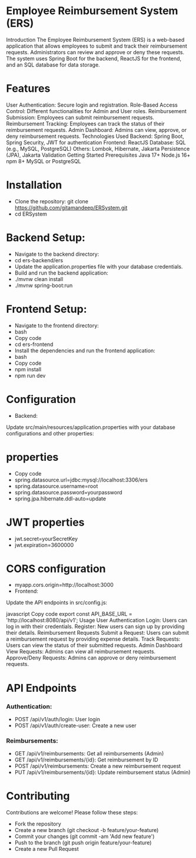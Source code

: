 # Employee Reimbursement System (ERS)
Introduction
The Employee Reimbursement System (ERS) is a web-based application that allows employees to submit and track their reimbursement requests. Administrators can review and approve or deny these requests. The system uses Spring Boot for the backend, ReactJS for the frontend, and an SQL database for data storage.

# Features
User Authentication: Secure login and registration.
Role-Based Access Control: Different functionalities for Admin and User roles.
Reimbursement Submission: Employees can submit reimbursement requests.
Reimbursement Tracking: Employees can track the status of their reimbursement requests.
Admin Dashboard: Admins can view, approve, or deny reimbursement requests.
Technologies Used
Backend: Spring Boot, Spring Security, JWT for authentication
Frontend: ReactJS
Database: SQL (e.g., MySQL, PostgreSQL)
Others: Lombok, Hibernate, Jakarta Persistence (JPA), Jakarta Validation
Getting Started
Prerequisites
Java 17+
Node.js 16+
npm 8+
MySQL or PostgreSQL

# Installation
* Clone the repository:
git clone https://github.com/gitamandeep/ERSystem.git
* cd ERSystem

# Backend Setup:
* Navigate to the backend directory:
* cd ers-backend/ers
* Update the application.properties file with your database credentials.
* Build and run the backend application:
* ./mvnw clean install
* ./mvnw spring-boot:run

# Frontend Setup:
* Navigate to the frontend directory:
* bash
* Copy code
* cd ers-frontend
* Install the dependencies and run the frontend application:
* bash
* Copy code
* npm install
* npm run dev
  
# Configuration
* Backend:

Update src/main/resources/application.properties with your database configurations and other properties:

# properties
* Copy code
* spring.datasource.url=jdbc:mysql://localhost:3306/ers
* spring.datasource.username=root
* spring.datasource.password=yourpassword
* spring.jpa.hibernate.ddl-auto=update

# JWT properties
* jwt.secret=yourSecretKey
* jwt.expiration=3600000

# CORS configuration
* myapp.cors.origin=http://localhost:3000
* Frontend:

Update the API endpoints in src/config.js:

javascript
Copy code
export const API_BASE_URL = 'http://localhost:8080/api/v1';
Usage
User Authentication
Login: Users can log in with their credentials.
Register: New users can sign up by providing their details.
Reimbursement Requests
Submit a Request: Users can submit a reimbursement request by providing expense details.
Track Requests: Users can view the status of their submitted requests.
Admin Dashboard
View Requests: Admins can view all reimbursement requests.
Approve/Deny Requests: Admins can approve or deny reimbursement requests.
# API Endpoints
### Authentication:

- POST /api/v1/auth/login: User login
- POST /api/v1/auth/create-user: Create a new user
### Reimbursements:

- GET /api/v1/reimbursements: Get all reimbursements (Admin)
- GET /api/v1/reimbursements/{id}: Get reimbursement by ID
- POST /api/v1/reimbursements: Create a new reimbursement request
- PUT /api/v1/reimbursements/{id}: Update reimbursement status (Admin)
# Contributing
Contributions are welcome! Please follow these steps:

* Fork the repository
* Create a new branch (git checkout -b feature/your-feature)
* Commit your changes (git commit -am 'Add new feature')
* Push to the branch (git push origin feature/your-feature)
* Create a new Pull Request
